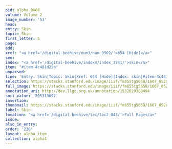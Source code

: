 ```yaml
---
pid: alpha_0888
volume: Volume 2
image_number: '53'
head:
entry: Skin
topic: Skin
first_letter: S
page:
add:
xref: "<a href='/digital-beehive/num3/num_0902/'>654 [Hide]</a>"
see:
index: "<a href='/digital-beehive/index4/index_3741/'>skin</a>"
item: "#item-4c481d25a"
unparsed:
line: 'Entry: Skin|Topic: Skin|Xref: 654 [Hide]|Index: skin|#item-4c481d25a'
selection: https://stacks.stanford.edu/image/iiif/fm855tg5659/1607_0520/321,3697,3016,209/full/0/default.jpg
full_image: https://stacks.stanford.edu/image/iiif/fm855tg5659/1607_0520/full/full/0/default.jpg
annotation_uri: http://dev.llgc.org.uk/annotation/1532029388494
sort_value: '205313697'
insertion:
thumbnail: https://stacks.stanford.edu/image/iiif/fm855tg5659/1607_0520/321,3697,600,180/250,/0/default.jpg
label: Skin
location: "<a href='/digital-beehive/toc/toc2_043/'>Full Page</a>"
issue:
also_in_entry:
order: '236'
layout: alpha_item
collection: alpha4
---
```

